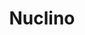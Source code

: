 ---
blog: https://blog.nuclino.com/
facebook: https://facebook.com/Nuclino
logohandle: nuclino
sort: nuclino
title: Nuclino
twitter: https://x.com/Nuclino
website: https://www.nuclino.com/
---